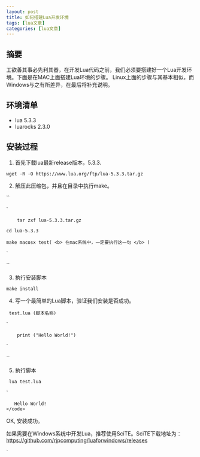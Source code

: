 ```yaml
---
layout: post
title: 如何搭建Lua开发环境 
tags: [lua文章]
categories: [lua文章]
---
```

## 摘要

工欲善其事必先利其器，在开发Lua代码之前，我们必须要搭建好一个Lua开发环境。下面是在MAC上面搭建Lua环境的步骤。
Linux上面的步骤与其基本相似，而Windows与之有所差异，在最后将补充说明。

## 环境清单

  * lua 5.3.3
  * luarocks 2.3.0

## 安装过程

  1. 首先下载lua最新release版本，5.3.3. 

` wget -R -O https://www.lua.org/ftp/lua-5.3.3.tar.gz `

  2. 解压此压缩包，并且在目录中执行make。

``

`

    
        tar zxf lua-5.3.3.tar.gz
    
    cd lua-5.3.3
    
    make macosx test( <b> 在mac系统中，一定要执行这一句 </b> )
    

`

``

  3. 执行安装脚本

` make install `

  4. 写一个最简单的Lua脚本，验证我们安装是否成功。

` test.lua (脚本名称)`

`

    
        print ("Hello World!")
    

`

``

  5. 执行脚本

` lua test.lua`

`

    
    
       Hello World!
    </code>
    

OK, 安装成功。

如果需要在Windows系统中开发Lua，推荐使用SciTE。SciTE下载地址为：
https://github.com/rjpcomputing/luaforwindows/releases

`